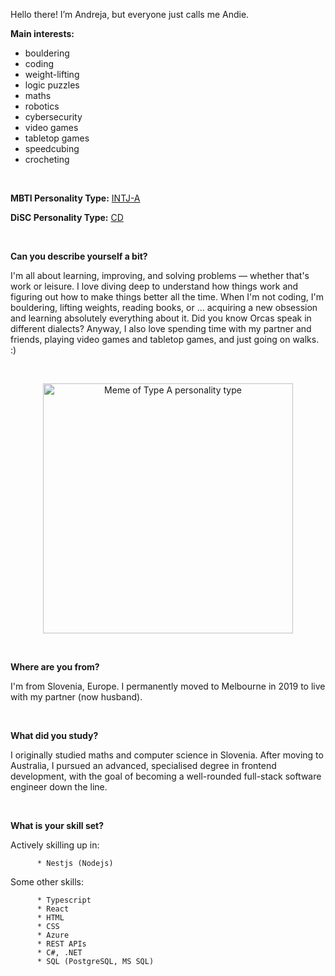 Hello there! I’m Andreja, but everyone just calls me Andie.

   **Main interests:** 
   - bouldering
   - coding 
   - weight-lifting
   - logic puzzles 
   - maths
   - robotics
   - cybersecurity
   - video games
   - tabletop games
   - speedcubing
   - crocheting

  <br>

   **MBTI Personality Type:** [INTJ-A](https://www.16personalities.com/intj-personality)
   
   **DiSC Personality Type:** [CD](https://www.discprofiles.com/disc-cd-type/)

  <br>
     

**Can you describe yourself a bit?**

  I'm all about learning, improving, and solving problems — whether that's work or leisure. I love diving deep to understand how things work and figuring out how to make things better all the time. When I'm not coding, I'm bouldering, lifting weights, reading books, or ... acquiring a new obsession and learning absolutely everything about it. Did you know Orcas speak in different dialects? Anyway, I also love spending time with my partner and friends, playing video games and tabletop games, and just going on walks. :)

<br>
   <p align="center">
    <img width="400" src="https://github.com/AndrejaKardos/AndrejaKardos/assets/58579363/bce9ad32-0f89-49d7-8357-088217c1ccdb" alt="Meme of Type A personality type">
   </p>
<br>

**Where are you from?**

  I'm from Slovenia, Europe. I permanently moved to Melbourne in 2019 to live with my partner (now husband). 

<br>
      
**What did you study?**

  I originally studied maths and computer science in Slovenia. After moving to Australia, I pursued an advanced, specialised degree in frontend development, with the goal of becoming a well-rounded full-stack software engineer down the line.

<br>
      
**What is your skill set?**

  Actively skilling up in:

          * Nestjs (Nodejs)

  Some other skills:
      
          * Typescript
          * React
          * HTML
          * CSS
          * Azure
          * REST APIs
          * C#, .NET
          * SQL (PostgreSQL, MS SQL)

<!---
AndrejaKardos/AndrejaKardos is a ✨ special ✨ repository because its `README.md` (this file) appears on your GitHub profile.
You can click the Preview link to take a look at your changes.
--->
